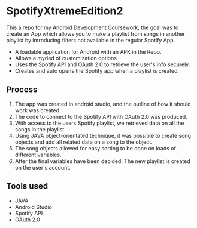 # SpotifyXtremeEdition2
This a repo for my Android Development Coursework, the goal was to create an App which allows you to make a playlist from songs in another playlist by introducing filters not available in the regular Spotify App. 

* A loadable application for Android with an APK in the Repo.
* Allows a myriad of customization options
* Uses the Spotify API and OAuth 2.0 to retrieve the user's info securely.
* Creates and auto opens the Spotify app when a playlist is created.

## Process
1. The app was created in android studio, and the outline of how it should work was created.
2. The code to connect to the Spotify API with OAuth 2.0 was produced.
3. With access to the users Spotify playlist, we retrieved data on all the songs in the playlist.
4. Using JAVA object-orientated technique, it was possible to create song objects and add all related data on a song to the object.
5. The song objects allowed for easy sorting to be done on loads of different variables.
6. After the final variables have been decided. The new playlist is created on the user's account.

## Tools used
* JAVA
* Android Studio
* Spotify API
* OAuth 2.0
